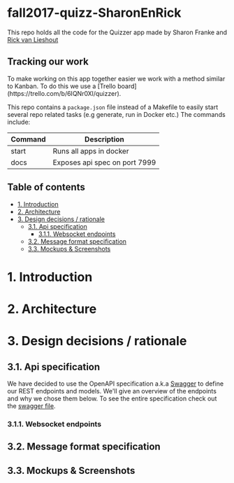 
<h1>fall2017-quizz-SharonEnRick</h1>
This repo holds all the code for the Quizzer app made by Sharon Franke and <a href = "http://mastermindzh.com">Rick van Lieshout</a>

<h2>Tracking our work</h2>
To make working on this app together easier we work with a method similar to Kanban. To do this we use a [Trello board](https://trello.com/b/6IQNr0Xl/quizzer).

This repo contains a `package.json` file instead of a Makefile to easily start several repo related tasks (e.g generate, run in Docker etc.) The commands include:

| Command | Description                   |
|---------|-------------------------------|
| start   | Runs all apps in docker       |
| docs    | Exposes api spec on port 7999 |

<h2>Table of contents</h2>
<!--  use markdown styled headers below -->
<!-- TOC -->

- [1. Introduction](#1-introduction)
- [2. Architecture](#2-architecture)
- [3. Design decisions / rationale](#3-design-decisions--rationale)
    - [3.1. Api specification](#31-api-specification)
        - [3.1.1. Websocket endpoints](#311-websocket-endpoints)
    - [3.2. Message format specification](#32-message-format-specification)
    - [3.3. Mockups & Screenshots](#33-mockups--screenshots)

<!-- /TOC -->

# 1. Introduction

# 2. Architecture

# 3. Design decisions / rationale


## 3.1. Api specification
We have decided to use the OpenAPI specification a.k.a [Swagger](https://swagger.io/) to define our REST endpoints and models. We'll give an overview of the endpoints and why we chose them below. To see the entire specification check out the [swagger file](definitions/swagger.yml).

### 3.1.1. Websocket endpoints


## 3.2. Message format specification


## 3.3. Mockups & Screenshots

